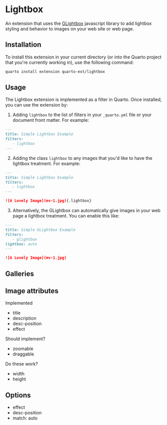 # Lightbox
An extension that uses the [GLightbox](https://biati-digital.github.io/glightbox/) javascript library to add lightbox styling and behavior to images on your web site or web page.

## Installation

To install this extension in your current directory (or into the Quarto project that you're currently working in), use the following command:

```bash
quarto install extension quarto-ext/lightbox
```

## Usage

The Lightbox extension is implemented as a filter in Quarto. Once installed, you can use the extension by:

1) Adding `lightbox` to the list of filters in your `_quarto.yml` file or your document front matter. For example:

```markdown
---
title: Simple Lightbox Example
filters:
   - lightbox
---
```

2) Adding the class `lightbox` to any images that you'd like to have the lightbox treatment. For example:

```markdown
---
title: Simple Lightbox Example
filters:
   - lightbox
---

![A Lovely Image](mv-1.jpg){.lightbox}
```

3) Alternatively, the GLightbox can automatically give images in your web page a lightbox treatment. You can enable this like:

```markdown
---
title: Simple GLightbox Example
filters:
   - glightbox
lightbox: auto
---

![A Lovely Image](mv-1.jpg)
```

## Galleries


## Image attributes

Implemented
- title
- description
- desc-position
- effect

Should implement?
- zoomable
- draggable

Do these work?
- width
- height


## Options

- effect
- desc-position
- match: auto




